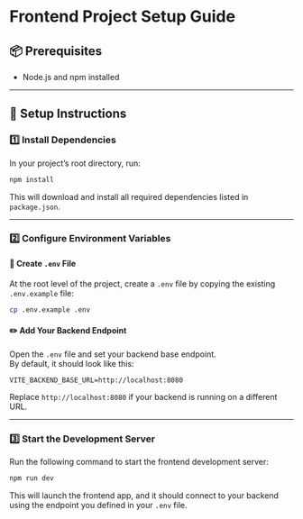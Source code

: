 
# Frontend Project Setup Guide

## 📦 Prerequisites

- Node.js and npm installed  

---

## 📖 Setup Instructions  

### 1️⃣ Install Dependencies  

In your project’s root directory, run:

```bash
npm install
```

This will download and install all required dependencies listed in `package.json`.

---

### 2️⃣ Configure Environment Variables  

#### 📄 Create `.env` File  

At the root level of the project, create a `.env` file by copying the existing `.env.example` file:

```bash
cp .env.example .env
```

#### ✏️ Add Your Backend Endpoint  

Open the `.env` file and set your backend base endpoint.  
By default, it should look like this:

```env
VITE_BACKEND_BASE_URL=http://localhost:8080
```

Replace `http://localhost:8080` if your backend is running on a different URL.

---

### 3️⃣ Start the Development Server  

Run the following command to start the frontend development server:

```bash
npm run dev
```

This will launch the frontend app, and it should connect to your backend using the endpoint you defined in your `.env` file.
